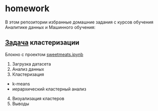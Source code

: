 # homework

В этом репозитории избранные домашние задания с курсов обучения Аналитике данных и Машинного обучения:

## [Задача](https://github.com/RuslanLat/pet_project/blob/main/sweetmeats/Описание_задачи.doc) кластеризации

Блокно с проектом [sweetmeats.ipynb](https://github.com/RuslanLat/pet_project/blob/main/sweetmeats/sweetmeats.ipynb)

1. Загрузка датасета
2. Анализ данных
3. Кластеризация
* k-means
* иерархический кластерный анализ
4. Визуализация кластеров
5. Выводы